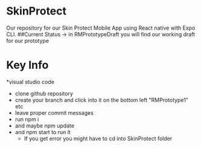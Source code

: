 # SkinProtect
Our repository for our Skin Protect Mobile App using React native with Expo CLI.
##Current Status
-> in RMPrototypeDraft you will find our working draft for our prototype

# Key Info
*visual studio code 
  * clone github repository
  * create your branch and click into it on the bottom left "RMPrototype1" etc
  * leave proper commit messages
  * run npm i
  * and maybe npm update
  * and npm start to run it
      * If you get error you might have to cd into SkinProtect folder   
